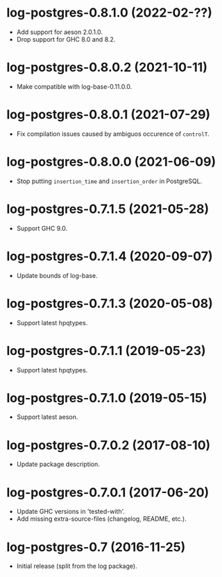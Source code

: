 # log-postgres-0.8.1.0 (2022-02-??)
* Add support for aeson 2.0.1.0.
* Drop support for GHC 8.0 and 8.2.

# log-postgres-0.8.0.2 (2021-10-11)
* Make compatible with log-base-0.11.0.0.

# log-postgres-0.8.0.1 (2021-07-29)
* Fix compilation issues caused by ambiguos occurence of `controlT`.

# log-postgres-0.8.0.0 (2021-06-09)
* Stop putting `insertion_time` and `insertion_order` in PostgreSQL.

# log-postgres-0.7.1.5 (2021-05-28)
* Support GHC 9.0.

# log-postgres-0.7.1.4 (2020-09-07)
* Update bounds of log-base.

# log-postgres-0.7.1.3 (2020-05-08)
* Support latest hpqtypes.

# log-postgres-0.7.1.1 (2019-05-23)
* Support latest hpqtypes.

# log-postgres-0.7.1.0 (2019-05-15)
* Support latest aeson.

# log-postgres-0.7.0.2 (2017-08-10)
* Update package description.

# log-postgres-0.7.0.1 (2017-06-20)
* Update GHC versions in 'tested-with'.
* Add missing extra-source-files (changelog, README, etc.).

# log-postgres-0.7 (2016-11-25)
* Initial release (split from the log package).
